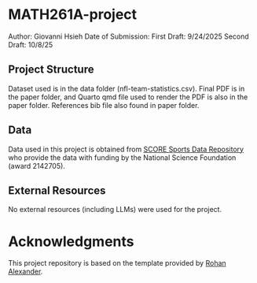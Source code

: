 # MATH261A-project
Author: Giovanni Hsieh
Date of Submission: 
First Draft: 9/24/2025
Second Draft: 10/8/25

## Project Structure

Dataset used is in the data folder (nfl-team-statistics.csv).
Final PDF is in the paper folder, and Quarto qmd file used to render the PDF is also in the paper folder. References bib file also found in paper folder.

## Data 

Data used in this project is obtained from [SCORE Sports Data Repository](https://data.scorenetwork.org) who provide the data with funding by the National Science Foundation (award 2142705).

## External Resources
No external resources (including LLMs) were used for the project.

# Acknowledgments

This project repository is based on the template provided by [Rohan Alexander](https://github.com/RohanAlexander/starter_folder/tree/main).
